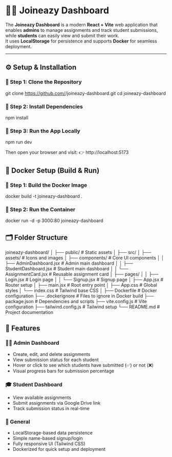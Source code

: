 # 🧑‍💻 Joineazy Dashboard

The **Joineazy Dashboard** is a modern **React + Vite** web application that enables **admins** to manage assignments and track student submissions, while **students** can easily view and submit their work.  
It uses **LocalStorage** for persistence and supports **Docker** for seamless deployment.

---

## ⚙️ Setup & Installation

### 🧱 Step 1: Clone the Repository
git clone https://github.com/<your-username>/joineazy-dashboard.git
cd joineazy-dashboard

### 🧱 Step 2: Install Dependencies
npm install

### 🧱 Step 3: Run the App Locally
npm run dev

Then open your browser and visit:
👉 http://localhost:5173


## 🐳 Docker Setup (Build & Run)

### 🧱 Step 1: Build the Docker Image
docker build -t joineazy-dashboard .

### 🧱 Step 2: Run the Container
docker run -d -p 3000:80 joineazy-dashboard


## 🗂 Folder Structure
joineazy-dashboard/
│
├── public/                         # Static assets
│
├── src/
│   ├── assets/                     # Icons and images
│   ├── components/                 # Core UI components
│   │   ├── AdminDashboard.jsx      # Admin main dashboard
│   │   ├── StudentDashboard.jsx    # Student main dashboard
│   │   └── AssignmentCard.jsx      # Reusable assignment card
│   ├── pages/
│   │   ├── Login.jsx               # Login page
│   │   └── Signup.jsx              # Signup page
│   ├── App.jsx                     # Router setup
│   ├── main.jsx                    # Root entry point
│   ├── App.css                     # Global styles
│   └── index.css                   # Tailwind base CSS
│
├── Dockerfile                      # Docker configuration
├── .dockerignore                   # Files to ignore in Docker build
├── package.json                    # Dependencies and scripts
├── vite.config.js                  # Vite configuration
├── tailwind.config.js              # Tailwind setup
└── README.md                       # Project documentation


## 🧩 Features

### 👨‍🏫 Admin Dashboard
- Create, edit, and delete assignments  
- View submission status for each student  
- Hover or click to see which students have submitted (✅) or not (❌)  
- Visual progress bars for submission percentage  

### 🎓 Student Dashboard
- View available assignments  
- Submit assignments via Google Drive link  
- Track submission status in real-time  

### 🧠 General
- LocalStorage-based data persistence  
- Simple name-based signup/login  
- Fully responsive UI (Tailwind CSS)  
- Dockerized for quick setup and deployment  


```bash